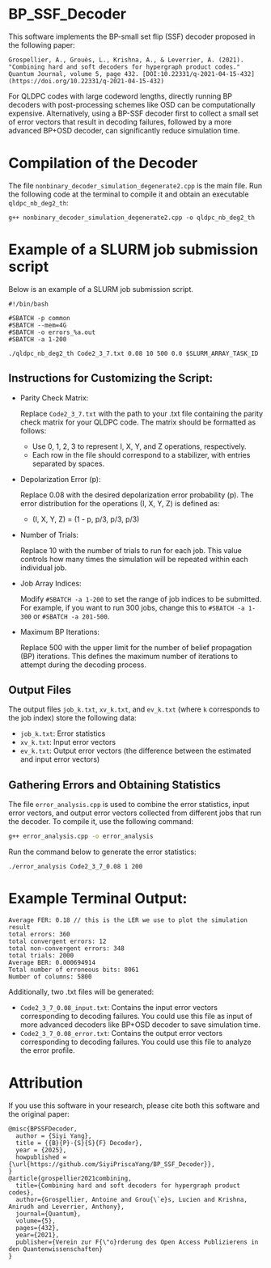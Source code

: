 # BP_SSF_Decoder
This software implements the BP-small set flip (SSF) decoder proposed in the following paper:
```
Grospellier, A., Grouès, L., Krishna, A., & Leverrier, A. (2021). "Combining hard and soft decoders for hypergraph product codes." Quantum Journal, volume 5, page 432. [DOI:10.22331/q-2021-04-15-432](https://doi.org/10.22331/q-2021-04-15-432)  
```
For QLDPC codes with large codeword lengths, directly running BP decoders with post-processing schemes like OSD can be computationally expensive. Alternatively, using a BP-SSF decoder first to collect a small set of error vectors that result in decoding failures, followed by a more advanced BP+OSD decoder, can significantly reduce simulation time.

# Compilation of the Decoder
The file `nonbinary_decoder_simulation_degenerate2.cpp` is the main file. Run the following code at the terminal to compile it and obtain an executable `qldpc_nb_deg2_th`:
```
g++ nonbinary_decoder_simulation_degenerate2.cpp -o qldpc_nb_deg2_th
```

# Example of a SLURM job submission script 
Below is an example of a SLURM job submission script. 
```
#!/bin/bash

#SBATCH -p common
#SBATCH --mem=4G
#SBATCH -o errors_%a.out
#SBATCH -a 1-200

./qldpc_nb_deg2_th Code2_3_7.txt 0.08 10 500 0.0 $SLURM_ARRAY_TASK_ID
```

## Instructions for Customizing the Script:

- Parity Check Matrix:

  Replace `Code2_3_7.txt` with the path to your .txt file containing the parity check matrix for your QLDPC code. The matrix should be formatted as follows:
  
  - Use 0, 1, 2, 3 to represent I, X, Y, and Z operations, respectively.
  - Each row in the file should correspond to a stabilizer, with entries separated by spaces.

- Depolarization Error (p):

  Replace 0.08 with the desired depolarization error probability (p). The error distribution for the operations (I, X, Y, Z) is defined as:

  - (I, X, Y, Z) = (1 - p, p/3, p/3, p/3)

- Number of Trials:

  Replace 10 with the number of trials to run for each job. This value controls how many times the simulation will be repeated within each individual job.

- Job Array Indices:

  Modify `#SBATCH -a 1-200` to set the range of job indices to be submitted. For example, if you want to run 300 jobs, change this to `#SBATCH -a 1-300` or `#SBATCH -a 201-500`.

- Maximum BP Iterations:

  Replace 500 with the upper limit for the number of belief propagation (BP) iterations. This defines the maximum number of iterations to attempt during the decoding process.

## Output Files

The output files `job_k.txt`, `xv_k.txt`, and `ev_k.txt` (where `k` corresponds to the job index) store the following data:
- `job_k.txt`: Error statistics
- `xv_k.txt`: Input error vectors
- `ev_k.txt`: Output error vectors (the difference between the estimated and input error vectors)

## Gathering Errors and Obtaining Statistics

The file `error_analysis.cpp` is used to combine the error statistics, input error vectors, and output error vectors collected from different jobs that run the decoder. To compile it, use the following command:

```bash
g++ error_analysis.cpp -o error_analysis
```
Run the command below to generate the error statistics:
```
./error_analysis Code2_3_7_0.08 1 200
```
# Example Terminal Output:
```
Average FER: 0.18 // this is the LER we use to plot the simulation result
total errors: 360
total convergent errors: 12
total non-convergent errors: 348
total trials: 2000
Average BER: 0.000694914
Total number of erroneous bits: 8061
Number of columns: 5800
```
Additionally, two .txt files will be generated:

- `Code2_3_7_0.08_input.txt`: Contains the input error vectors corresponding to decoding failures. You could use this file as input of more advanced decoders like BP+OSD decoder to save simulation time.
- `Code2_3_7_0.08_error.txt`: Contains the output error vectors corresponding to decoding failures. You could use this file to analyze the error profile.

# Attribution
If you use this software in your research, please cite both this software and the original paper:
```
@misc{BPSSFDecoder,
  author = {Siyi Yang},
  title = {{B}{P}-{S}{S}{F} Decoder},
  year = {2025},
  howpublished = {\url{https://github.com/SiyiPriscaYang/BP_SSF_Decoder}},
}
@article{grospellier2021combining,
  title={Combining hard and soft decoders for hypergraph product codes},
  author={Grospellier, Antoine and Grou{\`e}s, Lucien and Krishna, Anirudh and Leverrier, Anthony},
  journal={Quantum},
  volume={5},
  pages={432},
  year={2021},
  publisher={Verein zur F{\"o}rderung des Open Access Publizierens in den Quantenwissenschaften}
}
```


